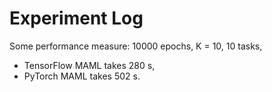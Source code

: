# Experiment Log

Some performance measure:
10000 epochs, K = 10, 10 tasks, 
- TensorFlow MAML takes 280 s, 
- PyTorch MAML takes 502 s.